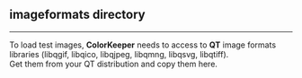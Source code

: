 ## imageformats directory ##
___  

To load test images, **ColorKeeper** needs to access to **QT** image formats libraries (libqgif, libqico, libqjpeg, libqmng, libqsvg, libqtiff).  
Get them from your QT distribution and copy them here.
